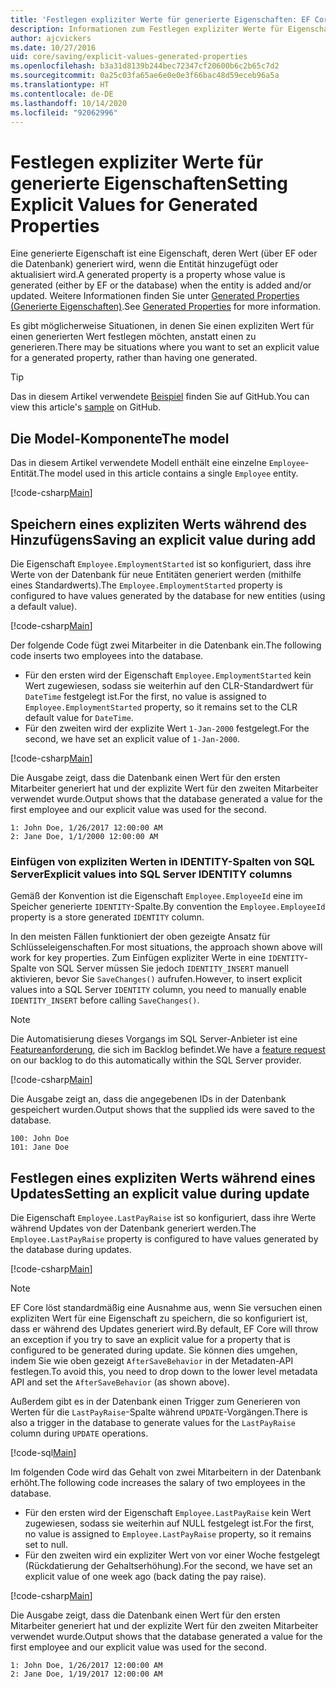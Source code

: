 ```yaml
---
title: 'Festlegen expliziter Werte für generierte Eigenschaften: EF Core'
description: Informationen zum Festlegen expliziter Werte für Eigenschaften, die als mit Entity Framework Core generiert konfiguriert wurden
author: ajcvickers
ms.date: 10/27/2016
uid: core/saving/explicit-values-generated-properties
ms.openlocfilehash: b3a31d8139b244bec72347cf20600b6c2b65c7d2
ms.sourcegitcommit: 0a25c03fa65ae6e0e0e3f66bac48d59eceb96a5a
ms.translationtype: HT
ms.contentlocale: de-DE
ms.lasthandoff: 10/14/2020
ms.locfileid: "92062996"
---
```

# <a name="setting-explicit-values-for-generated-properties"></a><span data-ttu-id="a4aff-103">Festlegen expliziter Werte für generierte Eigenschaften</span><span class="sxs-lookup"><span data-stu-id="a4aff-103">Setting Explicit Values for Generated Properties</span></span>

<span data-ttu-id="a4aff-104">Eine generierte Eigenschaft ist eine Eigenschaft, deren Wert (über EF oder die Datenbank) generiert wird, wenn die Entität hinzugefügt oder aktualisiert wird.</span><span class="sxs-lookup"><span data-stu-id="a4aff-104">A generated property is a property whose value is generated (either by EF or the database) when the entity is added and/or updated.</span></span> <span data-ttu-id="a4aff-105">Weitere Informationen finden Sie unter [Generated Properties (Generierte Eigenschaften)](xref:core/modeling/generated-properties).</span><span class="sxs-lookup"><span data-stu-id="a4aff-105">See [Generated Properties](xref:core/modeling/generated-properties) for more information.</span></span>

<span data-ttu-id="a4aff-106">Es gibt möglicherweise Situationen, in denen Sie einen expliziten Wert für einen generierten Wert festlegen möchten, anstatt einen zu generieren.</span><span class="sxs-lookup"><span data-stu-id="a4aff-106">There may be situations where you want to set an explicit value for a generated property, rather than having one generated.</span></span>

> [!TIP]
> <span data-ttu-id="a4aff-107">Das in diesem Artikel verwendete [Beispiel](https://github.com/dotnet/EntityFramework.Docs/tree/master/samples/core/Saving/ExplicitValuesGenerateProperties/) finden Sie auf GitHub.</span><span class="sxs-lookup"><span data-stu-id="a4aff-107">You can view this article's [sample](https://github.com/dotnet/EntityFramework.Docs/tree/master/samples/core/Saving/ExplicitValuesGenerateProperties/) on GitHub.</span></span>

## <a name="the-model"></a><span data-ttu-id="a4aff-108">Die Model-Komponente</span><span class="sxs-lookup"><span data-stu-id="a4aff-108">The model</span></span>

<span data-ttu-id="a4aff-109">Das in diesem Artikel verwendete Modell enthält eine einzelne `Employee`-Entität.</span><span class="sxs-lookup"><span data-stu-id="a4aff-109">The model used in this article contains a single `Employee` entity.</span></span>

[!code-csharp[Main](../../../samples/core/Saving/ExplicitValuesGenerateProperties/Employee.cs#Sample)]

## <a name="saving-an-explicit-value-during-add"></a><span data-ttu-id="a4aff-110">Speichern eines expliziten Werts während des Hinzufügens</span><span class="sxs-lookup"><span data-stu-id="a4aff-110">Saving an explicit value during add</span></span>

<span data-ttu-id="a4aff-111">Die Eigenschaft `Employee.EmploymentStarted` ist so konfiguriert, dass ihre Werte von der Datenbank für neue Entitäten generiert werden (mithilfe eines Standardwerts).</span><span class="sxs-lookup"><span data-stu-id="a4aff-111">The `Employee.EmploymentStarted` property is configured to have values generated by the database for new entities (using a default value).</span></span>

[!code-csharp[Main](../../../samples/core/Saving/ExplicitValuesGenerateProperties/EmployeeContext.cs#EmploymentStarted)]

<span data-ttu-id="a4aff-112">Der folgende Code fügt zwei Mitarbeiter in die Datenbank ein.</span><span class="sxs-lookup"><span data-stu-id="a4aff-112">The following code inserts two employees into the database.</span></span>

* <span data-ttu-id="a4aff-113">Für den ersten wird der Eigenschaft `Employee.EmploymentStarted` kein Wert zugewiesen, sodass sie weiterhin auf den CLR-Standardwert für `DateTime` festgelegt ist.</span><span class="sxs-lookup"><span data-stu-id="a4aff-113">For the first, no value is assigned to `Employee.EmploymentStarted` property, so it remains set to the CLR default value for `DateTime`.</span></span>
* <span data-ttu-id="a4aff-114">Für den zweiten wird der explizite Wert `1-Jan-2000` festgelegt.</span><span class="sxs-lookup"><span data-stu-id="a4aff-114">For the second, we have set an explicit value of `1-Jan-2000`.</span></span>

[!code-csharp[Main](../../../samples/core/Saving/ExplicitValuesGenerateProperties/Sample.cs#EmploymentStarted)]

<span data-ttu-id="a4aff-115">Die Ausgabe zeigt, dass die Datenbank einen Wert für den ersten Mitarbeiter generiert hat und der explizite Wert für den zweiten Mitarbeiter verwendet wurde.</span><span class="sxs-lookup"><span data-stu-id="a4aff-115">Output shows that the database generated a value for the first employee and our explicit value was used for the second.</span></span>

```output
1: John Doe, 1/26/2017 12:00:00 AM
2: Jane Doe, 1/1/2000 12:00:00 AM
```

### <a name="explicit-values-into-sql-server-identity-columns"></a><span data-ttu-id="a4aff-116">Einfügen von expliziten Werten in IDENTITY-Spalten von SQL Server</span><span class="sxs-lookup"><span data-stu-id="a4aff-116">Explicit values into SQL Server IDENTITY columns</span></span>

<span data-ttu-id="a4aff-117">Gemäß der Konvention ist die Eigenschaft `Employee.EmployeeId` eine im Speicher generierte `IDENTITY`-Spalte.</span><span class="sxs-lookup"><span data-stu-id="a4aff-117">By convention the `Employee.EmployeeId` property is a store generated `IDENTITY` column.</span></span>

<span data-ttu-id="a4aff-118">In den meisten Fällen funktioniert der oben gezeigte Ansatz für Schlüsseleigenschaften.</span><span class="sxs-lookup"><span data-stu-id="a4aff-118">For most situations, the approach shown above will work for key properties.</span></span> <span data-ttu-id="a4aff-119">Zum Einfügen expliziter Werte in eine `IDENTITY`-Spalte von SQL Server müssen Sie jedoch `IDENTITY_INSERT` manuell aktivieren, bevor Sie `SaveChanges()` aufrufen.</span><span class="sxs-lookup"><span data-stu-id="a4aff-119">However, to insert explicit values into a SQL Server `IDENTITY` column, you need to manually enable `IDENTITY_INSERT` before calling `SaveChanges()`.</span></span>

> [!NOTE]
> <span data-ttu-id="a4aff-120">Die Automatisierung dieses Vorgangs im SQL Server-Anbieter ist eine [Featureanforderung](https://github.com/aspnet/EntityFramework/issues/703), die sich im Backlog befindet.</span><span class="sxs-lookup"><span data-stu-id="a4aff-120">We have a [feature request](https://github.com/aspnet/EntityFramework/issues/703) on our backlog to do this automatically within the SQL Server provider.</span></span>

[!code-csharp[Main](../../../samples/core/Saving/ExplicitValuesGenerateProperties/Sample.cs#EmployeeId)]

<span data-ttu-id="a4aff-121">Die Ausgabe zeigt an, dass die angegebenen IDs in der Datenbank gespeichert wurden.</span><span class="sxs-lookup"><span data-stu-id="a4aff-121">Output shows that the supplied ids were saved to the database.</span></span>

```output
100: John Doe
101: Jane Doe
```

## <a name="setting-an-explicit-value-during-update"></a><span data-ttu-id="a4aff-122">Festlegen eines expliziten Werts während eines Updates</span><span class="sxs-lookup"><span data-stu-id="a4aff-122">Setting an explicit value during update</span></span>

<span data-ttu-id="a4aff-123">Die Eigenschaft `Employee.LastPayRaise` ist so konfiguriert, dass ihre Werte während Updates von der Datenbank generiert werden.</span><span class="sxs-lookup"><span data-stu-id="a4aff-123">The `Employee.LastPayRaise` property is configured to have values generated by the database during updates.</span></span>

[!code-csharp[Main](../../../samples/core/Saving/ExplicitValuesGenerateProperties/EmployeeContext.cs#LastPayRaise)]

> [!NOTE]
> <span data-ttu-id="a4aff-124">EF Core löst standardmäßig eine Ausnahme aus, wenn Sie versuchen einen expliziten Wert für eine Eigenschaft zu speichern, die so konfiguriert ist, dass er während des Updates generiert wird.</span><span class="sxs-lookup"><span data-stu-id="a4aff-124">By default, EF Core will throw an exception if you try to save an explicit value for a property that is configured to be generated during update.</span></span> <span data-ttu-id="a4aff-125">Sie können dies umgehen, indem Sie wie oben gezeigt `AfterSaveBehavior` in der Metadaten-API festlegen.</span><span class="sxs-lookup"><span data-stu-id="a4aff-125">To avoid this, you need to drop down to the lower level metadata API and set the `AfterSaveBehavior` (as shown above).</span></span>

<span data-ttu-id="a4aff-126">Außerdem gibt es in der Datenbank einen Trigger zum Generieren von Werten für die `LastPayRaise`-Spalte während `UPDATE`-Vorgängen.</span><span class="sxs-lookup"><span data-stu-id="a4aff-126">There is also a trigger in the database to generate values for the `LastPayRaise` column during `UPDATE` operations.</span></span>

[!code-sql[Main](../../../samples/core/Saving/ExplicitValuesGenerateProperties/employee_UPDATE.sql)]

<span data-ttu-id="a4aff-127">Im folgenden Code wird das Gehalt von zwei Mitarbeitern in der Datenbank erhöht.</span><span class="sxs-lookup"><span data-stu-id="a4aff-127">The following code increases the salary of two employees in the database.</span></span>

* <span data-ttu-id="a4aff-128">Für den ersten wird der Eigenschaft `Employee.LastPayRaise` kein Wert zugewiesen, sodass sie weiterhin auf NULL festgelegt ist.</span><span class="sxs-lookup"><span data-stu-id="a4aff-128">For the first, no value is assigned to `Employee.LastPayRaise` property, so it remains set to null.</span></span>
* <span data-ttu-id="a4aff-129">Für den zweiten wird ein expliziter Wert von vor einer Woche festgelegt (Rückdatierung der Gehaltserhöhung).</span><span class="sxs-lookup"><span data-stu-id="a4aff-129">For the second, we have set an explicit value of one week ago (back dating the pay raise).</span></span>

[!code-csharp[Main](../../../samples/core/Saving/ExplicitValuesGenerateProperties/Sample.cs#LastPayRaise)]

<span data-ttu-id="a4aff-130">Die Ausgabe zeigt, dass die Datenbank einen Wert für den ersten Mitarbeiter generiert hat und der explizite Wert für den zweiten Mitarbeiter verwendet wurde.</span><span class="sxs-lookup"><span data-stu-id="a4aff-130">Output shows that the database generated a value for the first employee and our explicit value was used for the second.</span></span>

```output
1: John Doe, 1/26/2017 12:00:00 AM
2: Jane Doe, 1/19/2017 12:00:00 AM
```
